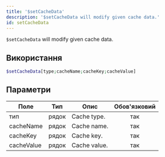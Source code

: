```yaml
---
title: '$setCacheData'
description: '$setCacheData will modify given cache data.'
id: setCacheData
---
```


`$setCacheData` will modify given cache data.

## Використання

```php
$setCacheData[type;cacheName;cacheKey;cacheValue]
```

## Параметри

| Поле       | Тип   | Опис         | Обов'язковий |
| ---------- | ----- | ------------ |:------------:|
| тип        | рядок | Cache type.  |     так      |
| cacheName  | рядок | Cache name.  |     так      |
| cacheKey   | рядок | Cache key.   |     так      |
| cacheValue | рядок | Cache value. |     так      |